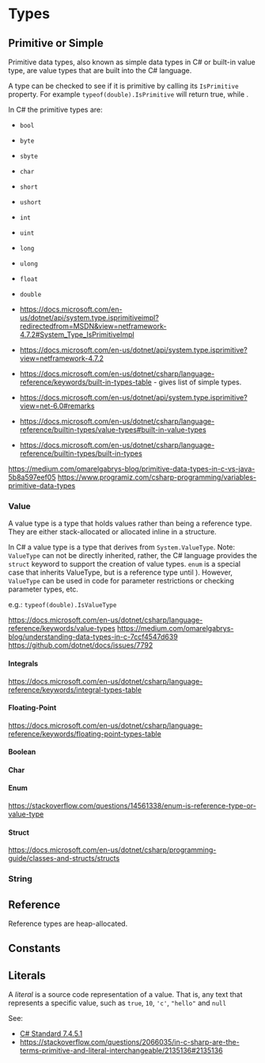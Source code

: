# Types

## Primitive or Simple
Primitive data types, also known as simple data types in C# or built-in value type, are value types that are built into the C# language.

A type can be checked to see if it is primitive by calling its `IsPrimitive` property. For example `typeof(double).IsPrimitive` will return true, while .

In C# the primitive types are:
 - `bool`
 - `byte`
 - `sbyte`
 - `char`
 - `short`
 - `ushort`
 - `int`
 - `uint`
 - `long`
 - `ulong`
 - `float`
 - `double`


- https://docs.microsoft.com/en-us/dotnet/api/system.type.isprimitiveimpl?redirectedfrom=MSDN&view=netframework-4.7.2#System_Type_IsPrimitiveImpl
- https://docs.microsoft.com/en-us/dotnet/api/system.type.isprimitive?view=netframework-4.7.2
- https://docs.microsoft.com/en-us/dotnet/csharp/language-reference/keywords/built-in-types-table - gives list of simple types.
- https://docs.microsoft.com/en-us/dotnet/api/system.type.isprimitive?view=net-6.0#remarks
- https://docs.microsoft.com/en-us/dotnet/csharp/language-reference/builtin-types/value-types#built-in-value-types
- https://docs.microsoft.com/en-us/dotnet/csharp/language-reference/builtin-types/built-in-types

https://medium.com/omarelgabrys-blog/primitive-data-types-in-c-vs-java-5b8a597eef05
https://www.programiz.com/csharp-programming/variables-primitive-data-types

### Value
A value type is a type that holds values rather than being a reference type. They are either stack-allocated or allocated inline in a structure.

In C# a value type is a type that derives from `System.ValueType`. Note: `ValueType` can not be directly inherited, rather,
the C# language provides the `struct` keyword to support the creation of value types.
`enum` is a special case that inherits ValueType, but is a reference type until ).
However, `ValueType` can be used in code for parameter restrictions or checking parameter types, etc.

e.g.: `typeof(double).IsValueType`

https://docs.microsoft.com/en-us/dotnet/csharp/language-reference/keywords/value-types
https://medium.com/omarelgabrys-blog/understanding-data-types-in-c-7ccf4547d639
https://github.com/dotnet/docs/issues/7792

#### Integrals
https://docs.microsoft.com/en-us/dotnet/csharp/language-reference/keywords/integral-types-table

#### Floating-Point
https://docs.microsoft.com/en-us/dotnet/csharp/language-reference/keywords/floating-point-types-table

#### Boolean

#### Char

#### Enum
https://stackoverflow.com/questions/14561338/enum-is-reference-type-or-value-type

#### Struct
https://docs.microsoft.com/en-us/dotnet/csharp/programming-guide/classes-and-structs/structs

### String

## Reference
Reference types are heap-allocated.

## Constants


## Literals
A _literal_ is a source code representation of a value. That is, any text that represents a specific value, such as `true`, `10`, `'c'`, `"hello"` and `null`

See:
 - [C# Standard 7.4.5.1](https://www.ecma-international.org/publications/standards/Ecma-334.htm)
 - https://stackoverflow.com/questions/2066035/in-c-sharp-are-the-terms-primitive-and-literal-interchangeable/2135136#2135136

